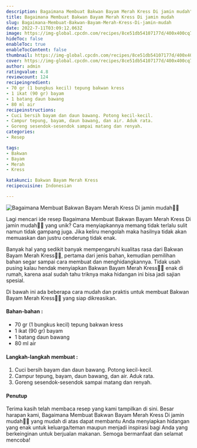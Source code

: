 ```yaml
---
description: Bagaimana Membuat Bakwan Bayam Merah Kress Di jamin mudah"
title: Bagaimana Membuat Bakwan Bayam Merah Kress Di jamin mudah
slug: Bagaimana-Membuat-Bakwan-Bayam-Merah-Kress-Di-jamin-mudah
date: 2022-7-11T03:09:12.063Z
image: https://img-global.cpcdn.com/recipes/8ce51db54107177d/400x400cq70/photo.jpg
hideToc: false
enableToc: true
enableTocContent: false
thumbnail: https://img-global.cpcdn.com/recipes/8ce51db54107177d/400x400cq70/photo.jpg
cover: https://img-global.cpcdn.com/recipes/8ce51db54107177d/400x400cq70/photo.jpg
author: admin
ratingvalue: 4.8
reviewcount: 124
recipeingredient:
- 70 gr (1 bungkus kecil) tepung bakwan kress
- 1 ikat (90 gr) bayam
- 1 batang daun bawang
- 80 ml air
recipeinstructions:
- Cuci bersih bayam dan daun bawang. Potong kecil-kecil.
- Campur tepung, bayam, daun bawang, dan air. Aduk rata.
- Goreng sesendok-sesendok sampai matang dan renyah.
categories:
- Resep

tags:
- Bakwan
- Bayam
- Merah
- Kress

katakunci: Bakwan Bayam Merah Kress
recipecuisine: Indonesian

---
```


![Bagaimana Membuat Bakwan Bayam Merah Kress Di jamin mudah👩‍🍳](https://img-global.cpcdn.com/recipes/8ce51db54107177d/400x400cq70/photo.jpg)

Lagi mencari ide resep Bagaimana Membuat Bakwan Bayam Merah Kress Di jamin mudah👩‍🍳 yang unik? Cara menyiapkannya memang tidak terlalu sulit namun tidak gampang juga. Jika keliru mengolah maka hasilnya tidak akan memuaskan dan justru cenderung tidak enak.

Banyak hal yang sedikit banyak mempengaruhi kualitas rasa dari Bakwan Bayam Merah Kress👩‍🍳, pertama dari jenis bahan, kemudian pemilihan bahan segar sampai cara membuat dan menghidangkannya. Tidak usah pusing kalau hendak menyiapkan Bakwan Bayam Merah Kress👩‍🍳 enak di rumah, karena asal sudah tahu triknya maka hidangan ini bisa jadi sajian spesial.

Di bawah ini ada beberapa cara mudah dan praktis untuk membuat Bakwan Bayam Merah Kress👩‍🍳 yang siap dikreasikan.

<!--inarticleads1-->

#### Bahan-bahan :

- 70 gr (1 bungkus kecil) tepung bakwan kress
- 1 ikat (90 gr) bayam
- 1 batang daun bawang
- 80 ml air

<!--inarticleads2-->

#### Langkah-langkah membuat :

1. Cuci bersih bayam dan daun bawang. Potong kecil-kecil.
1. Campur tepung, bayam, daun bawang, dan air. Aduk rata.
1. Goreng sesendok-sesendok sampai matang dan renyah.

#### Penutup

Terima kasih telah membaca resep yang kami tampilkan di sini. Besar harapan kami, Bagaimana Membuat Bakwan Bayam Merah Kress Di jamin mudah👩‍🍳 yang mudah di atas dapat membantu Anda menyiapkan hidangan yang enak untuk keluarga/teman maupun menjadi inspirasi bagi Anda yang berkeinginan untuk berjualan makanan. Semoga bermanfaat dan selamat mencoba!